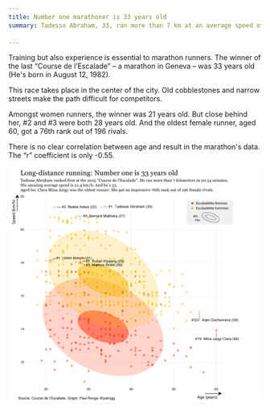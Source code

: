 ```yaml
---
title: Number one marathoner is 33 years old
summary: Tadesse Abraham, 33, ran more than 7 km at an average speed of 21 km/h.

---
```


Training but also experience is essential to marathon runners. The winner of the last “Course de l’Escalade” – a marathon in Geneva – was 33 years old (He's born in August 12, 1982).

This race takes place in the center of the city. Old cobblestones and narrow streets make the path difficult for competitors.

Amongst women runners, the winner was 21 years old. But close behind her, #2 and #3 were both 28 years old. And the oldest female runner, aged 60, got a 76th rank out of 196 rivals.

There is no clear correlation between age and result in the marathon's data. The “r” coefficient is only -0.55.

![Data visualization](Escalade_illustrator.png)
